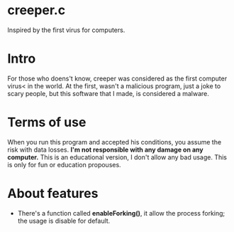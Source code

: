 # creeper.c

Inspired by the first virus for computers.

# Intro

For those who doens't know, creeper was considered as the first computer virus< in the world.
At the first, wasn't a malicious program, just a joke to scary people, but this software that I made, is considered a malware.

# Terms of use

When you run this program and accepted his conditions, you assume the risk with data losses. <strong>I'm not responsible with any damage on any computer.</strong> This is an educational version, I don't allow any bad usage. This is only for fun or education propouses.


# About features

- There's a function called <strong>enableForking()</strong>, it allow the process forking; the usage is disable for default.